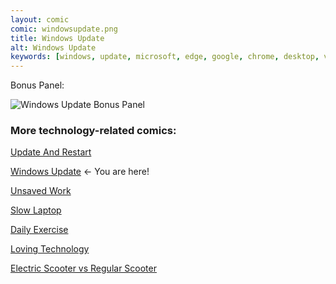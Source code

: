 ```yaml
---
layout: comic
comic: windowsupdate.png
title: Windows Update
alt: Windows Update
keywords: [windows, update, microsoft, edge, google, chrome, desktop, vlc, media, player, recycle, bin, restart]
---
```




Bonus Panel:

![Windows Update Bonus Panel](/images/windowsupdate_bonus.png)


### More technology-related comics:

[Update And Restart](https://lolnein.com/2018/01/26/updateandrestart/)

[Windows Update](https://lolnein.com/2018/06/14/windowsupdate/) <- You are here!

[Unsaved Work](https://lolnein.com/2018/06/18/unsavedwork/)

[Slow Laptop](https://lolnein.com/2018/08/30/slowlaptop/)

[Daily Exercise](https://lolnein.com/2019/05/28/dailyexercise/)

[Loving Technology](https://lolnein.com/2019/11/06/lovingtechnology/)

[Electric Scooter vs Regular Scooter](https://lolnein.com/2019/11/12/electricscootervsregularscooter/)